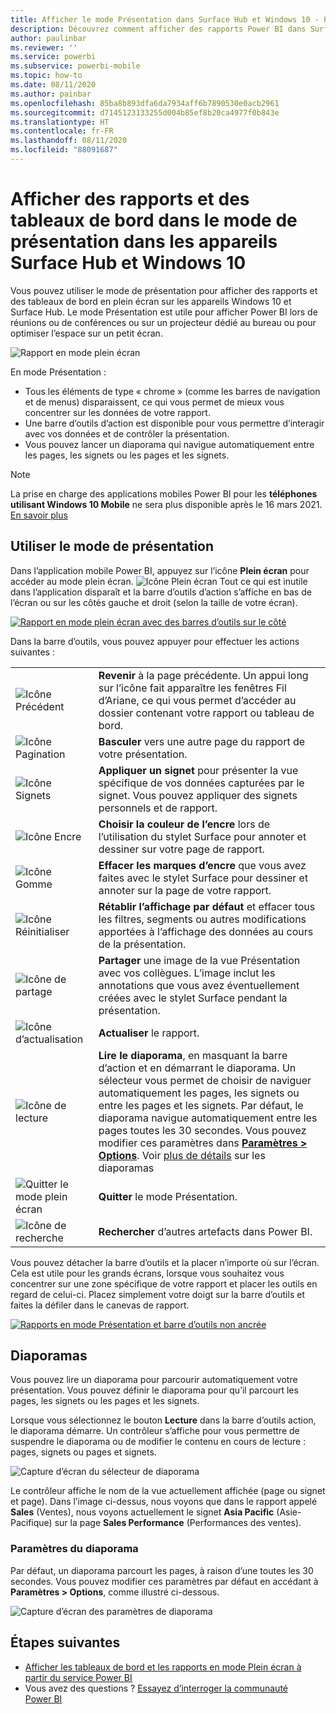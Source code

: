 ```yaml
---
title: Afficher le mode Présentation dans Surface Hub et Windows 10 - Power BI
description: Découvrez comment afficher des rapports Power BI dans Surface Hub et comment afficher des vignettes, des rapports et des tableaux de bord Power BI en mode plein écran sur les appareils Windows 10.
author: paulinbar
ms.reviewer: ''
ms.service: powerbi
ms.subservice: powerbi-mobile
ms.topic: how-to
ms.date: 08/11/2020
ms.author: painbar
ms.openlocfilehash: 85ba8b893dfa6da7934aff6b7890530e0acb2961
ms.sourcegitcommit: d7145123133255d004b85ef8b20ca4977f0b843e
ms.translationtype: HT
ms.contentlocale: fr-FR
ms.lasthandoff: 08/11/2020
ms.locfileid: "88091687"
---
```

# <a name="view-reports-and-dashboards-in-presentation-mode-on-surface-hub-and-windows-10-devices"></a>Afficher des rapports et des tableaux de bord dans le mode de présentation dans les appareils Surface Hub et Windows 10
Vous pouvez utiliser le mode de présentation pour afficher des rapports et des tableaux de bord en plein écran sur les appareils Windows 10 et Surface Hub. Le mode Présentation est utile pour afficher Power BI lors de réunions ou de conférences ou sur un projecteur dédié au bureau ou pour optimiser l’espace sur un petit écran.

![Rapport en mode plein écran](./media/mobile-windows-10-app-presentation-mode/power-bi-presentation-mode-2.png)

En mode Présentation :
* Tous les éléments de type « chrome » (comme les barres de navigation et de menus) disparaissent, ce qui vous permet de mieux vous concentrer sur les données de votre rapport.
* Une barre d’outils d’action est disponible pour vous permettre d’interagir avec vos données et de contrôler la présentation.
* Vous pouvez lancer un diaporama qui navigue automatiquement entre les pages, les signets ou les pages et les signets.

>[!NOTE]
>La prise en charge des applications mobiles Power BI pour les **téléphones utilisant Windows 10 Mobile** ne sera plus disponible après le 16 mars 2021. [En savoir plus](https://go.microsoft.com/fwlink/?linkid=2121400)

## <a name="use-presentation-mode"></a>Utiliser le mode de présentation
Dans l’application mobile Power BI, appuyez sur l’icône **Plein écran** pour accéder au mode plein écran.
![Icône Plein écran](././media/mobile-windows-10-app-presentation-mode/power-bi-full-screen-icon.png) Tout ce qui est inutile dans l’application disparaît et la barre d’outils d’action s’affiche en bas de l’écran ou sur les côtés gauche et droit (selon la taille de votre écran).

[![Rapport en mode plein écran avec des barres d’outils sur le côté](./media/mobile-windows-10-app-presentation-mode/power-bi-presentation-mode-toolbar.png)](./media/mobile-windows-10-app-presentation-mode/power-bi-presentation-mode-toolbar-expanded.png#lightbox)

Dans la barre d’outils, vous pouvez appuyer pour effectuer les actions suivantes :

|||
|-|-|
|![Icône Précédent](./media/mobile-windows-10-app-presentation-mode/power-bi-windows-10-presentation-back-icon.png)|**Revenir** à la page précédente. Un appui long sur l’icône fait apparaître les fenêtres Fil d’Ariane, ce qui vous permet d’accéder au dossier contenant votre rapport ou tableau de bord.|
|![Icône Pagination](./media/mobile-windows-10-app-presentation-mode/power-bi-windows-10-presentation-pages-icon.png)|**Basculer** vers une autre page du rapport de votre présentation.|
|![Icône Signets](./media/mobile-windows-10-app-presentation-mode/power-bi-windows-10-presentation-bookmarks-icon.png)|**Appliquer un signet** pour présenter la vue spécifique de vos données capturées par le signet. Vous pouvez appliquer des signets personnels et de rapport.|
|![Icône Encre](./media/mobile-windows-10-app-presentation-mode/power-bi-windows-10-presentation-ink-icon.png)|**Choisir la couleur de l’encre** lors de l’utilisation du stylet Surface pour annoter et dessiner sur votre page de rapport.|
|![Icône Gomme](./media/mobile-windows-10-app-presentation-mode/power-bi-windows-10-presentation-eraser-icon.png)|**Effacer les marques d’encre** que vous avez faites avec le stylet Surface pour dessiner et annoter sur la page de votre rapport.          |
|![Icône Réinitialiser](./media/mobile-windows-10-app-presentation-mode/power-bi-windows-10-presentation-reset-icon.png)|**Rétablir l’affichage par défaut** et effacer tous les filtres, segments ou autres modifications apportées à l’affichage des données au cours de la présentation.|
|![Icône de partage](./media/mobile-windows-10-app-presentation-mode/power-bi-windows-10-share-icon.png)|**Partager** une image de la vue Présentation avec vos collègues. L’image inclut les annotations que vous avez éventuellement créées avec le stylet Surface pendant la présentation.|
|![Icône d’actualisation](./media/mobile-windows-10-app-presentation-mode/power-bi-windows-10-presentation-refresh-icon.png)|**Actualiser** le rapport.|
|![Icône de lecture](./media/mobile-windows-10-app-presentation-mode/power-bi-windows-10-presentation-play-icon.png)|**Lire le diaporama**, en masquant la barre d’action et en démarrant le diaporama. Un sélecteur vous permet de choisir de naviguer automatiquement les pages, les signets ou entre les pages et les signets. Par défaut, le diaporama navigue automatiquement entre les pages toutes les 30 secondes. Vous pouvez modifier ces paramètres dans [**Paramètres > Options**](#slideshow-settings). Voir [plus de détails](#slideshows) sur les diaporamas|
|![Quitter le mode plein écran](./media/mobile-windows-10-app-presentation-mode/power-bi-windows-10-exit-full-screen-icon.png)|**Quitter** le mode Présentation.|
|![Icône de recherche](./media/mobile-windows-10-app-presentation-mode/power-bi-windows-10-presentation-search-icon.png)|**Rechercher** d’autres artefacts dans Power BI.|

Vous pouvez détacher la barre d’outils et la placer n’importe où sur l’écran. Cela est utile pour les grands écrans, lorsque vous souhaitez vous concentrer sur une zone spécifique de votre rapport et placer les outils en regard de celui-ci. Placez simplement votre doigt sur la barre d’outils et faites la défiler dans le canevas de rapport.

[![Rapports en mode Présentation et barre d’outils non ancrée](./media/mobile-windows-10-app-presentation-mode/power-bi-windows-10-presentation-drag-toolbar-2.png)](./media/mobile-windows-10-app-presentation-mode/power-bi-windows-10-presentation-drag-toolbar-2-expanded.png#lightbox)

## <a name="slideshows"></a>Diaporamas

Vous pouvez lire un diaporama pour parcourir automatiquement votre présentation. Vous pouvez définir le diaporama pour qu’il parcourt les pages, les signets ou les pages et les signets.

Lorsque vous sélectionnez le bouton **Lecture** dans la barre d’outils action, le diaporama démarre. Un contrôleur s’affiche pour vous permettre de suspendre le diaporama ou de modifier le contenu en cours de lecture : pages, signets ou pages et signets.

![Capture d’écran du sélecteur de diaporama](././media/mobile-windows-10-app-presentation-mode//power-bi-windows-10-slideshow-selector.png)

 Le contrôleur affiche le nom de la vue actuellement affichée (page ou signet et page). Dans l’image ci-dessus, nous voyons que dans le rapport appelé **Sales** (Ventes), nous voyons actuellement le signet **Asia Pacific** (Asie-Pacifique) sur la page **Sales Performance** (Performances des ventes).

### <a name="slideshow-settings"></a>Paramètres du diaporama

Par défaut, un diaporama parcourt les pages, à raison d’une toutes les 30 secondes. Vous pouvez modifier ces paramètres par défaut en accédant à **Paramètres > Options**, comme illustré ci-dessous.

![Capture d’écran des paramètres de diaporama](././media/mobile-windows-10-app-presentation-mode//power-bi-windows-10-slideshow-settings.png)

## <a name="next-steps"></a>Étapes suivantes
* [Afficher les tableaux de bord et les rapports en mode Plein écran à partir du service Power BI](../end-user-focus.md)
* Vous avez des questions ? [Essayez d’interroger la communauté Power BI](https://community.powerbi.com/)
